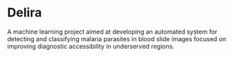 # Delira
A machine learning project aimed at developing an automated system for detecting and classifying malaria parasites in blood slide images focused on improving diagnostic accessibility in underserved regions.
